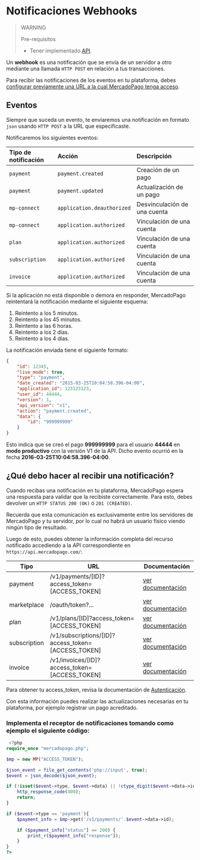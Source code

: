 # Notificaciones Webhooks

> WARNING
>
> Pre-requisitos
>
> * Tener implementado [API](../payments/api/introduction.es.md).

Un **webhook** es una notificación que se envía de un servidor a otro mediante una llamada `HTTP POST` en relación a tus transacciones.

Para recibir las notificaciones de los eventos en tu plataforma, debes [configurar previamente una URL a la cual MercadoPago tenga acceso](https://www.mercadopago.com/mla/account/webhooks).


## Eventos

Siempre que suceda un evento, te enviaremos una notificación en formato `json` usando `HTTP POST` a la URL que especificaste.

Notificaremos los siguientes eventos:

| Tipo de notificación |           Acción           |         Descripción          |
| :------------------- | :------------------------- | :--------------------------- |
| `payment`            | `payment.created`          | Creación de un pago          |
| `payment`            | `payment.updated`          | Actualización de un pago     |
| `mp-connect`         | `application.deauthorized` | Desvinculación de una cuenta |
| `mp-connect`         | `application.authorized`   | Vinculación de una cuenta    |
| `plan`               | `application.authorized`   | Vinculación de una cuenta    |
| `subscription`       | `application.authorized`   | Vinculación de una cuenta    |
| `invoice`            | `application.authorized`   | Vinculación de una cuenta    |

Si la aplicación no está disponible o demora en responder, MercadoPago reintentará la notificación mediante el siguiente esquema:

1. Reintento a los 5 minutos.
2. Reintento a los 45 minutos.
3. Reintento a las 6 horas.
4. Reintento a los 2 días.
5. Reintento a los 4 días.

La notificación enviada tiene el siguiente formato:

```json
{
    "id": 12345,
    "live_mode": true,
    "type": "payment",
    "date_created": "2015-03-25T10:04:58.396-04:00",
    "application_id": 123123123,
    "user_id": 44444,
    "version": 1,
    "api_version": "v1",
    "action": "payment.created",
    "data": {
        "id": "999999999"
    }
}
```

Esto indica que se creó el pago **999999999** para el usuario **44444** en **modo productivo** con la versión V1 de la API. Dicho evento ocurrió en la fecha **2016-03-25T10:04:58.396-04:00**.


## ¿Qué debo hacer al recibir una notificación?

Cuando recibas una notificación en tu plataforma, MercadoPago espera una respuesta para validar que la recibiste correctamente. Para esto, debes devolver un `HTTP STATUS 200 (OK)` ó `201 (CREATED)`.

Recuerda que esta comunicación es exclusivamente entre los servidores de MercadoPago y tu servidor, por lo cual no habrá un usuario físico viendo ningún tipo de resultado.

Luego de esto, puedes obtener la información completa del recurso notificado accediendo a la API correspondiente en `https://api.mercadopago.com/`:

Tipo         | URL                                                | Documentación
------------ | -------------------------------------------------- | --------------------
payment      | /v1/payments/[ID]?access\_token=[ACCESS\_TOKEN]      | [ver documentación]()
marketplace  | /oauth/token?...                                   | [ver documentación]()
plan         | /v1/plans/[ID]?access\_token=[ACCESS\_TOKEN]         | [ver documentación]()
subscription | /v1/subscriptions/[ID]?access\_token=[ACCESS\_TOKEN] | [ver documentación]()
invoice      | /v1/invoices/[ID]?access\_token=[ACCESS\_TOKEN]      | [ver documentación]()

Para obtener tu access\_token, revisa la documentación de [Autenticación]().

Con esta información puedes realizar las actualizaciones necesarias en tu plataforma, por ejemplo registrar un pago acreditado.

### Implementa el receptor de notificaciones tomando como ejemplo el siguiente código:

```php
 <?php
require_once "mercadopago.php";

$mp = new MP("ACCESS_TOKEN");

$json_event = file_get_contents('php://input', true);
$event = json_decode($json_event);

if (!isset($event->type, $event->data) || !ctype_digit($event->data->id)) {
	http_response_code(400);
	return;
}

if ($event->type == 'payment'){
    $payment_info = $mp->get('/v1/payments/'.$event->data->id);

    if ($payment_info["status"] == 200) {
        print_r($payment_info["response"]);
    }
}
?>
```
